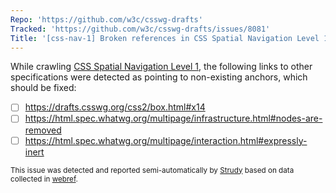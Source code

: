 ```yaml
---
Repo: 'https://github.com/w3c/csswg-drafts'
Tracked: 'https://github.com/w3c/csswg-drafts/issues/8081'
Title: '[css-nav-1] Broken references in CSS Spatial Navigation Level 1'
---
```


While crawling [CSS Spatial Navigation Level 1](https://drafts.csswg.org/css-nav-1/), the following links to other specifications were detected as pointing to non-existing anchors, which should be fixed:
* [ ] https://drafts.csswg.org/css2/box.html#x14
* [ ] https://html.spec.whatwg.org/multipage/infrastructure.html#nodes-are-removed
* [ ] https://html.spec.whatwg.org/multipage/interaction.html#expressly-inert

<sub>This issue was detected and reported semi-automatically by [Strudy](https://github.com/w3c/strudy/) based on data collected in [webref](https://github.com/w3c/webref/).</sub>
